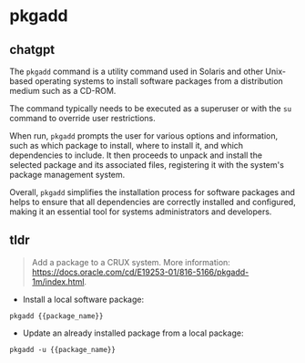 # pkgadd 
## chatgpt 
The `pkgadd` command is a utility command used in Solaris and other Unix-based operating systems to install software packages from a distribution medium such as a CD-ROM. 

The command typically needs to be executed as a superuser or with the `su` command to override user restrictions. 

When run, `pkgadd` prompts the user for various options and information, such as which package to install, where to install it, and which dependencies to include. It then proceeds to unpack and install the selected package and its associated files, registering it with the system's package management system.

Overall, `pkgadd` simplifies the installation process for software packages and helps to ensure that all dependencies are correctly installed and configured, making it an essential tool for systems administrators and developers. 

## tldr 
 
> Add a package to a CRUX system.
> More information: <https://docs.oracle.com/cd/E19253-01/816-5166/pkgadd-1m/index.html>.

- Install a local software package:

`pkgadd {{package_name}}`

- Update an already installed package from a local package:

`pkgadd -u {{package_name}}`

